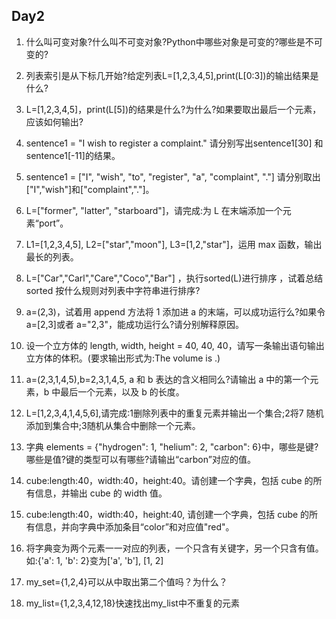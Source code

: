 ## Day2

1. 什么叫可变对象?什么叫不可变对象?Python中哪些对象是可变的?哪些是不可变的?

2. 列表索引是从下标几开始?给定列表L=[1,2,3,4,5],print(L[0:3])的输出结果是什么?

3. L=[1,2,3,4,5]，print(L[5])的结果是什么?为什么?如果要取出最后一个元素，应该如何输出?

4. sentence1 = "I wish to register a complaint." 请分别写出sentence1[30] 和 sentence1[-11]的结果。

5. sentence1 = ["I", "wish", "to", "register", "a", "complaint", "."] 请分别取出 ["I","wish"]和["complaint","."]。

6. L=["former", "latter", "starboard"]，请完成:为 L 在末端添加一个元素“port”。

7. L1=[1,2,3,4,5], L2=["star","moon"], L3=[1,2,"star"]，运用 max 函数，输出最长的列表。

8. L=["Car","Carl","Care","Coco","Bar"] ，执行sorted(L)进行排序 ，试着总结sorted 按什么规则对列表中字符串进行排序?

9. a=(2,3)，试着用 append 方法将 1 添加进 a 的末端，可以成功运行么?如果令 a=[2,3]或者 a="2,3"，能成功运行么?请分别解释原因。

10. 设一个立方体的 length, width, height = 40, 40, 40，请写一条输出语句输出立方体的体积。(要求输出形式为:The volume is .)

11. a=(2,3,1,4,5),b=2,3,1,4,5, a 和 b 表达的含义相同么?请输出 a 中的第一个元素，b 中最后一个元素，以及 b 的长度。

12. L=[1,2,3,4,1,4,5,6],请完成:1删除列表中的重复元素并输出一个集合;2将7 随机添加到集合中;3随机从集合中删除一个元素。

13. 字典 elements = {"hydrogen": 1, "helium": 2, "carbon": 6}中，哪些是键?哪些是值?键的类型可以有哪些?请输出“carbon”对应的值。

14. cube:length:40，width:40，height:40。请创建一个字典，包括 cube 的所有信息，并输出 cube 的 width 值。

15. cube:length:40，width:40，height:40, 请创建一个字典，包括 cube 的所有信息，并向字典中添加条目“color”和对应值"red"。

16. 将字典变为两个元素一一对应的列表，一个只含有关键字，另一个只含有值。 如:{'a': 1, 'b': 2}变为['a', 'b'], [1, 2]

17. my_set={1,2,4}可以从中取出第二个值吗？为什么？

18. my_list={1,2,3,4,12,18}快速找出my_list中不重复的元素

